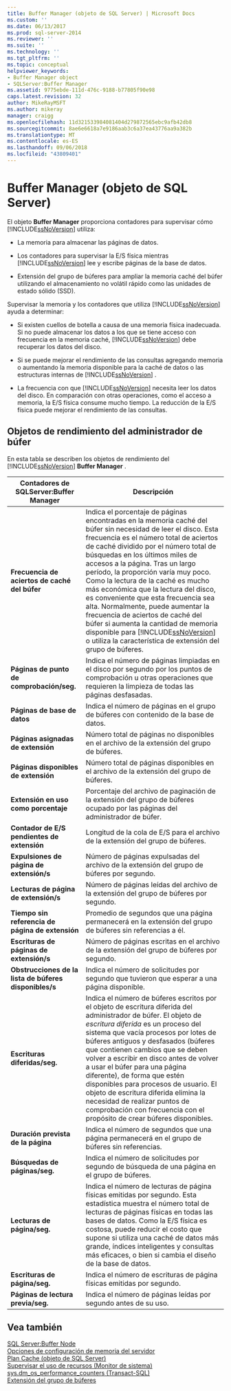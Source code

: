 ```yaml
---
title: Buffer Manager (objeto de SQL Server) | Microsoft Docs
ms.custom: ''
ms.date: 06/13/2017
ms.prod: sql-server-2014
ms.reviewer: ''
ms.suite: ''
ms.technology: ''
ms.tgt_pltfrm: ''
ms.topic: conceptual
helpviewer_keywords:
- Buffer Manager object
- SQLServer:Buffer Manager
ms.assetid: 9775ebde-111d-476c-9188-b77805f90e98
caps.latest.revision: 32
author: MikeRayMSFT
ms.author: mikeray
manager: craigg
ms.openlocfilehash: 11d321533984081404d279872565ebc9afb42db8
ms.sourcegitcommit: 8ae6e6618a7e9186aab3c6a37ea43776aa9a382b
ms.translationtype: MT
ms.contentlocale: es-ES
ms.lasthandoff: 09/06/2018
ms.locfileid: "43809401"
---
```

# <a name="sql-server-buffer-manager-object"></a>Buffer Manager (objeto de SQL Server)
  El objeto **Buffer Manager** proporciona contadores para supervisar cómo [!INCLUDE[ssNoVersion](../../includes/ssnoversion-md.md)] utiliza:  
  
-   La memoria para almacenar las páginas de datos.  
  
-   Los contadores para supervisar la E/S física mientras [!INCLUDE[ssNoVersion](../../includes/ssnoversion-md.md)] lee y escribe páginas de la base de datos.  
  
-   Extensión del grupo de búferes para ampliar la memoria caché del búfer utilizando el almacenamiento no volátil rápido como las unidades de estado sólido (SSD).  
  
 Supervisar la memoria y los contadores que utiliza [!INCLUDE[ssNoVersion](../../includes/ssnoversion-md.md)] ayuda a determinar:  
  
-   Si existen cuellos de botella a causa de una memoria física inadecuada. Si no puede almacenar los datos a los que se tiene acceso con frecuencia en la memoria caché, [!INCLUDE[ssNoVersion](../../includes/ssnoversion-md.md)] debe recuperar los datos del disco.  
  
-   Si se puede mejorar el rendimiento de las consultas agregando memoria o aumentando la memoria disponible para la caché de datos o las estructuras internas de [!INCLUDE[ssNoVersion](../../includes/ssnoversion-md.md)] .  
  
-   La frecuencia con que [!INCLUDE[ssNoVersion](../../includes/ssnoversion-md.md)] necesita leer los datos del disco. En comparación con otras operaciones, como el acceso a memoria, la E/S física consume mucho tiempo. La reducción de la E/S física puede mejorar el rendimiento de las consultas.  
  
## <a name="buffer-manager-performance-objects"></a>Objetos de rendimiento del administrador de búfer  
 En esta tabla se describen los objetos de rendimiento del [!INCLUDE[ssNoVersion](../../includes/ssnoversion-md.md)] **Buffer Manager** .  
  
|Contadores de SQLServer:Buffer Manager|Descripción|  
|----------------------------------------|-----------------|  
|**Frecuencia de aciertos de caché del búfer**|Indica el porcentaje de páginas encontradas en la memoria caché del búfer sin necesidad de leer el disco. Esta frecuencia es el número total de aciertos de caché dividido por el número total de búsquedas en los últimos miles de accesos a la página. Tras un largo período, la proporción varía muy poco. Como la lectura de la caché es mucho más económica que la lectura del disco, es conveniente que esta frecuencia sea alta. Normalmente, puede aumentar la frecuencia de aciertos de caché del búfer si aumenta la cantidad de memoria disponible para [!INCLUDE[ssNoVersion](../../includes/ssnoversion-md.md)] o utiliza la característica de extensión del grupo de búferes.|  
|**Páginas de punto de comprobación/seg.**|Indica el número de páginas limpiadas en el disco por segundo por los puntos de comprobación u otras operaciones que requieren la limpieza de todas las páginas desfasadas.|  
|**Páginas de base de datos**|Indica el número de páginas en el grupo de búferes con contenido de la base de datos.|  
|**Páginas asignadas de extensión**|Número total de páginas no disponibles en el archivo de la extensión del grupo de búferes.|  
|**Páginas disponibles de extensión**|Número total de páginas disponibles en el archivo de la extensión del grupo de búferes.|  
|**Extensión en uso como porcentaje**|Porcentaje del archivo de paginación de la extensión del grupo de búferes ocupado por las páginas del administrador de búfer.|  
|**Contador de E/S pendientes de extensión**|Longitud de la cola de E/S para el archivo de la extensión del grupo de búferes.|  
|**Expulsiones de página de extensión/s**|Número de páginas expulsadas del archivo de la extensión del grupo de búferes por segundo.|  
|**Lecturas de página de extensión/s**|Número de páginas leídas del archivo de la extensión del grupo de búferes por segundo.|  
|**Tiempo sin referencia de página de extensión**|Promedio de segundos que una página permanecerá en la extensión del grupo de búferes sin referencias a él.|  
|**Escrituras de páginas de extensión/s**|Número de páginas escritas en el archivo de la extensión del grupo de búferes por segundo.|  
|**Obstrucciones de la lista de búferes disponibles/s**|Indica el número de solicitudes por segundo que tuvieron que esperar a una página disponible.|  
|**Escrituras diferidas/seg.**|Indica el número de búferes escritos por el objeto de escritura diferida del administrador de búfer. El objeto de *escritura diferida* es un proceso del sistema que vacía procesos por lotes de búferes antiguos y desfasados (búferes que contienen cambios que se deben volver a escribir en disco antes de volver a usar el búfer para una página diferente), de forma que estén disponibles para procesos de usuario. El objeto de escritura diferida elimina la necesidad de realizar puntos de comprobación con frecuencia con el propósito de crear búferes disponibles.|  
|**Duración prevista de la página**|Indica el número de segundos que una página permanecerá en el grupo de búferes sin referencias.|  
|**Búsquedas de páginas/seg.**|Indica el número de solicitudes por segundo de búsqueda de una página en el grupo de búferes.|  
|**Lecturas de página/seg.**|Indica el número de lecturas de página físicas emitidas por segundo. Esta estadística muestra el número total de lecturas de páginas físicas en todas las bases de datos. Como la E/S física es costosa, puede reducir el costo que supone si utiliza una caché de datos más grande, índices inteligentes y consultas más eficaces, o bien si cambia el diseño de la base de datos.|  
|**Escrituras de página/seg.**|Indica el número de escrituras de página físicas emitidas por segundo.|  
|**Páginas de lectura previa/seg.**|Indica el número de páginas leídas por segundo antes de su uso.|  
  
## <a name="see-also"></a>Vea también  
 [SQL Server:Buffer Node](sql-server-buffer-node.md)   
 [Opciones de configuración de memoria del servidor](../../database-engine/configure-windows/server-memory-server-configuration-options.md)   
 [Plan Cache (objeto de SQL Server)](sql-server-plan-cache-object.md)   
 [Supervisar el uso de recursos &#40;Monitor de sistema&#41;](monitor-resource-usage-system-monitor.md)   
 [sys.dm_os_performance_counters &#40;Transact-SQL&#41;](/sql/relational-databases/system-dynamic-management-views/sys-dm-os-performance-counters-transact-sql)   
 [Extensión del grupo de búferes](../../database-engine/configure-windows/buffer-pool-extension.md)  
  
  
